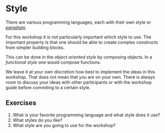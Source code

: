# Style
There are various programming languages, each with their own style or [_paradigm_][wikipedia:programming-paradigm].

For this workshop it is not particularly important which style to use. The important property is that one should be able to create complex constructs from simpler building blocks.

This can be done in the _object oriented style_ by composing objects. In a _functional style_ one would compose functions.

We leave it at your own discretion how best to implement the ideas in this workshop. That does not mean that you are on your own. There is always room to discuss your ideas with other participants or with the workshop guide before commiting to a certain style.

## Exercises
1. What is your favorite programming language and what style does it use?
2. What styles do you like?
3. What style are you going to use for the workshop? 

[wikipedia:programming-paradigm]: https://en.wikipedia.org/wiki/Programming_paradigm